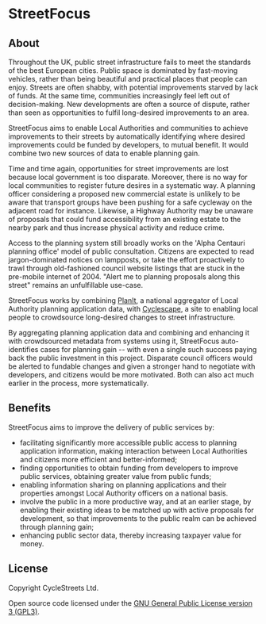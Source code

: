 # StreetFocus


## About

Throughout the UK, public street infrastructure fails to meet the standards of the best European cities. Public space is dominated by fast-moving vehicles, rather than being beautiful and practical places that people can enjoy. Streets are often shabby, with potential improvements starved by lack of funds. At the same time, communities increasingly feel left out of decision-making. New developments are often a source of dispute, rather than seen as opportunities to fulfil long-desired improvements to an area.

StreetFocus aims to enable Local Authorities and communities to achieve improvements to their streets by automatically identifying where desired improvements could be funded by developers, to mutual benefit. It would combine two new sources of data to enable planning gain.

Time and time again, opportunities for street improvements are lost because local government is too disparate. Moreover, there is no way for local communities to register future desires in a systematic way. A planning officer considering a proposed new commercial estate is unlikely to be aware that transport groups have been pushing for a safe cycleway on the adjacent road for instance. Likewise, a Highway Authority may be unaware of proposals that could fund accessibility from an existing estate to the nearby park and thus increase physical activity and reduce crime.

Access to the planning system still broadly works on the 'Alpha Centauri planning office' model of public consultation. Citizens are expected to read jargon-dominated notices on lampposts, or take the effort proactively to trawl through old-fashioned council website listings that are stuck in the pre-mobile internet of 2004. "Alert me to planning proposals along this street" remains an unfulfillable use-case.

StreetFocus works by combining [PlanIt](https://www.planit.org.uk/), a national aggregator of Local Authority planning application data, with [Cyclescape](https://www.cyclescape.org/), a site to enabling local people to crowdsource long-desired changes to street infrastructure.

By aggregating planning application data and combining and enhancing it with crowdsourced metadata from systems using it, StreetFocus auto-identifies cases for planning gain -- with even a single such success paying back the public investment in this project. Disparate council officers would be alerted to fundable changes and given a stronger hand to negotiate with developers, and citizens would be more motivated. Both can also act much earlier in the process, more systematically.


## Benefits

StreetFocus aims to improve the delivery of public services by:

* facilitating significantly more accessible public access to planning application information, making interaction between Local Authorities and citizens more efficient and better-informed;
* finding opportunities to obtain funding from developers to improve public services, obtaining greater value from public funds;
* enabling information sharing on planning applications and their properties amongst Local Authority officers on a national basis.
* involve the public in a more productive way, and at an earlier stage, by enabling their existing ideas to be matched up with active proposals for development, so that improvements to the public realm can be achieved through planning gain;
* enhancing public sector data, thereby increasing taxpayer value for money.


## License

Copyright CycleStreets Ltd.

Open source code licensed under the [GNU General Public License version 3 (GPL3)](https://www.gnu.org/licenses/gpl-3.0.en.html).
